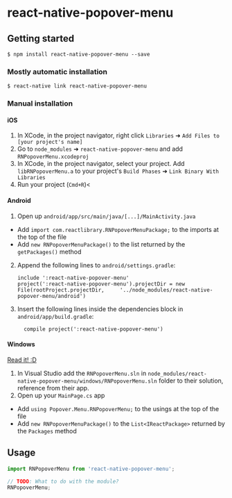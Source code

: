 
# react-native-popover-menu

## Getting started

`$ npm install react-native-popover-menu --save`

### Mostly automatic installation

`$ react-native link react-native-popover-menu`

### Manual installation


#### iOS

1. In XCode, in the project navigator, right click `Libraries` ➜ `Add Files to [your project's name]`
2. Go to `node_modules` ➜ `react-native-popover-menu` and add `RNPopoverMenu.xcodeproj`
3. In XCode, in the project navigator, select your project. Add `libRNPopoverMenu.a` to your project's `Build Phases` ➜ `Link Binary With Libraries`
4. Run your project (`Cmd+R`)<

#### Android

1. Open up `android/app/src/main/java/[...]/MainActivity.java`
  - Add `import com.reactlibrary.RNPopoverMenuPackage;` to the imports at the top of the file
  - Add `new RNPopoverMenuPackage()` to the list returned by the `getPackages()` method
2. Append the following lines to `android/settings.gradle`:
  	```
  	include ':react-native-popover-menu'
  	project(':react-native-popover-menu').projectDir = new File(rootProject.projectDir, 	'../node_modules/react-native-popover-menu/android')
  	```
3. Insert the following lines inside the dependencies block in `android/app/build.gradle`:
  	```
      compile project(':react-native-popover-menu')
  	```

#### Windows
[Read it! :D](https://github.com/ReactWindows/react-native)

1. In Visual Studio add the `RNPopoverMenu.sln` in `node_modules/react-native-popover-menu/windows/RNPopoverMenu.sln` folder to their solution, reference from their app.
2. Open up your `MainPage.cs` app
  - Add `using Popover.Menu.RNPopoverMenu;` to the usings at the top of the file
  - Add `new RNPopoverMenuPackage()` to the `List<IReactPackage>` returned by the `Packages` method


## Usage
```javascript
import RNPopoverMenu from 'react-native-popover-menu';

// TODO: What to do with the module?
RNPopoverMenu;
```
  